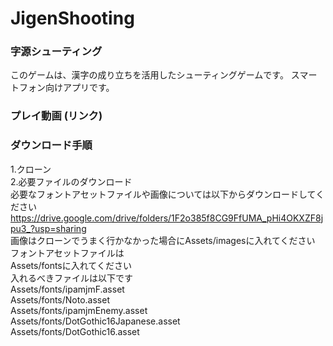 # JigenShooting
### 字源シューティング
このゲームは、漢字の成り立ちを活用したシューティングゲームです。
スマートフォン向けアプリです。
### プレイ動画 (リンク)
### ダウンロード手順
1.クローン<br>
2.必要ファイルのダウンロード<br>
必要なフォントアセットファイルや画像については以下からダウンロードしてください<br>
https://drive.google.com/drive/folders/1F2o385f8CG9FfUMA_pHi4OKXZF8jpu3_?usp=sharing<br>
  画像はクローンでうまく行かなかった場合にAssets/imagesに入れてください<br>
フォントアセットファイルは<br>
  Assets/fontsに入れてください<br>
入れるべきファイルは以下です<br>
  Assets/fonts/ipamjmF.asset<br>
  Assets/fonts/Noto.asset<br>
  Assets/fonts/ipamjmEnemy.asset<br>
  Assets/fonts/DotGothic16Japanese.asset<br>
  Assets/fonts/DotGothic16.asset<br>
